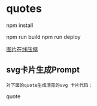 # quotes

npm install

npm run build
npm run deploy

[图片在线压缩](https://recompressor.com)

## svg卡片生成Prompt
```shell
对下面的quote生成漂亮的svg 卡片代码：
```
quote
```
```









